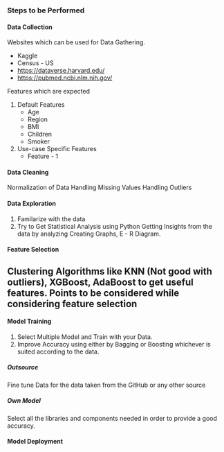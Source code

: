 ### Steps to be Performed
#### Data Collection
Websites which can be used for Data Gathering.
- Kaggle
- Census - US
- https://dataverse.harvard.edu/
- https://pubmed.ncbi.nlm.nih.gov/

Features which are expected
1. Default Features
   - Age
   - Region
   - BMI
   - Children
   - Smoker
2. Use-case Specific Features
   - Feature - 1
#### Data Cleaning
Normalization of Data
Handling Missing Values
Handling Outliers
 
#### Data Exploration
1. Familarize with the data
2. Try to Get Statistical Analysis using Python
Getting Insights from the data by analyzing Creating Graphs, E - R Diagram.
 
#### Feature Selection
Clustering Algorithms like KNN (Not good with outliers), XGBoost, AdaBoost to get useful features.
Points to be considered while considering feature selection
- 
#### Model Training
1. Select Multiple Model and Train with your Data.
2. Improve Accuracy using either by Bagging or Boosting whichever is suited according to the data.
 
##### Outsource
Fine tune Data for the data taken from the GitHub or any other source
##### Own Model
Select all the libraries and components needed in order to provide a good accuracy.
#### Model Deployment